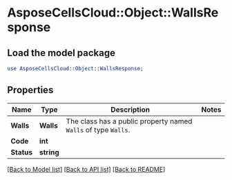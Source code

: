 # AsposeCellsCloud::Object::WallsResponse 

## Load the model package
```perl
use AsposeCellsCloud::Object::WallsResponse;
```

## Properties
Name | Type | Description | Notes
------------ | ------------- | ------------- | -------------
**Walls** | **Walls** | The class has a public property named `Walls` of type `Walls`. |
**Code** | **int** |  |
**Status** | **string** |  |  

[[Back to Model list]](../README.md#documentation-for-models) [[Back to API list]](../README.md#documentation-for-api-endpoints) [[Back to README]](../README.md)

